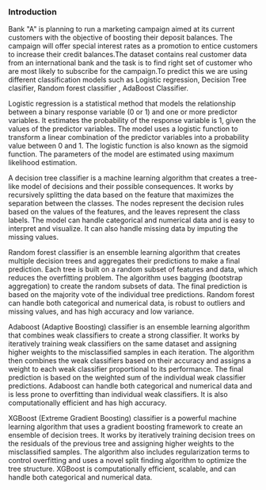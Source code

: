 ### Introduction

    
Bank "A" is planning to run a marketing campaign aimed at its current customers with the objective of boosting their deposit balances. The campaign will offer special interest rates as a promotion to entice customers to increase their credit balances.The dataset contains real customer data from an international bank and the task is to find right set of customer who are most likely to subscribe for the campaign.To predict this we are using different classification models such as Logistic regression, Decision Tree clasifier, Random forest classifier , AdaBoost Classifier.
    
    
Logistic regression is a statistical method that models the relationship between a binary response variable (0 or 1) and one or more predictor variables. It estimates the probability of the response variable is 1, given the values of the predictor variables. The model uses a logistic function to transform a linear combination of the predictor variables into a probability value between 0 and 1. The logistic function is also known as the sigmoid function. The parameters of the model are estimated using maximum likelihood estimation.

A decision tree classifier is a machine learning algorithm that creates a tree-like model of decisions and their possible consequences. It works by recursively splitting the data based on the feature that maximizes the separation between the classes. The nodes represent the decision rules based on the values of the features, and the leaves represent the class labels. The model can handle categorical and numerical data and is easy to interpret and visualize. It can also handle missing data by imputing the missing values.

Random forest classifier is an ensemble learning algorithm that creates multiple decision trees and aggregates their predictions to make a final prediction. Each tree is built on a random subset of features and data, which reduces the overfitting problem. The algorithm uses bagging (bootstrap aggregation) to create the random subsets of data. The final prediction is based on the majority vote of the individual tree predictions. Random forest can handle both categorical and numerical data, is robust to outliers and missing values, and has high accuracy and low variance.

Adaboost (Adaptive Boosting) classifier is an ensemble learning algorithm that combines weak classifiers to create a strong classifier. It works by iteratively training weak classifiers on the same dataset and assigning higher weights to the misclassified samples in each iteration. The algorithm then combines the weak classifiers based on their accuracy and assigns a weight to each weak classifier proportional to its performance. The final prediction is based on the weighted sum of the individual weak classifier predictions. Adaboost can handle both categorical and numerical data and is less prone to overfitting than individual weak classifiers. It is also computationally efficient and has high accuracy.

XGBoost (Extreme Gradient Boosting) classifier is a powerful machine learning algorithm that uses a gradient boosting framework to create an ensemble of decision trees. It works by iteratively training decision trees on the residuals of the previous tree and assigning higher weights to the misclassified samples. The algorithm also includes regularization terms to control overfitting and uses a novel split finding algorithm to optimize the tree structure. XGBoost is computationally efficient, scalable, and can handle both categorical and numerical data.
